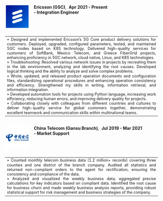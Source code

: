 <!-- Ericsson Section -->
<div style="display: flex; align-items: flex-start; margin-bottom: 25px;"> <!-- Keep align-items consistent -->
  <img src="static/assets/img/ericsson_logo.png" alt="Ericsson Logo" style="width: 80px; height: 80px; margin-right: 15px;"> <!-- Same margin-right -->
  <div>
    <strong>Ericsson (GSC)</strong>,&nbsp;&nbsp;<strong>Apr 2021 - Present</strong><br>
    <strong>- Integration Engineer</strong>
  </div>
</div>

<table>
<tr>
  <td style="font-size: 0.9em; line-height: 1.2em; text-align: justify;">
  • Designed and implemented Ericsson’s 5G Core product delivery solutions for customers. Deployed, upgraded, configured parameters, tested, and maintained 5GC nodes based on K8S technology. Delivered high-quality services for customers of SoftBank, Mexico Telecom, and Greece FiberGrid projects, enhancing proficiency in 5GC network, cloud native, Linux, and K8S technologies.<br>
  • Troubleshooting: Resolved various network issues in projects by recreating them in the lab environment, analyzing and identifying the root causes. Developed logical thinking and the ability to analyze and solve complex problems.<br>
  • Wrote, updated, and released product operation documents and configuration files, standardizing operational procedures and enhancing operation consistency and efficiency. Strengthened my skills in writing, information retrieval, and information integration.<br>
  • Developed automation tools for projects using Python language, increasing work efficiency, reducing human errors, and improving delivery quality for projects.<br>
  • Collaborating closely with colleagues from different countries and cultures to deliver high-quality service for global customers together, demonstrating excellent teamwork and communication skills within multinational teams.
  </td>
</tr>
</table>

<br>

<!-- China Telecom Section -->
<div style="display: flex; align-items: flex-start; margin-bottom: 25px;"> <!-- Keep align-items consistent -->
  <img src="static/assets/img/ct_logo.png" alt="China Telecom Logo" style="width: 80px; height: 80px; margin-right: 15px;"> <!-- Same margin-right -->
  <div>
    <strong>China Telecom (Gansu Branch)</strong>,&nbsp;&nbsp;<strong>Jul 2019 - Mar 2021</strong><br>
    <strong>- Market Support</strong>
  </div>
</div>

<table>
<tr>
  <td style="font-size: 0.9em; line-height: 1.2em; text-align: justify;">
    • Counted monthly telecom business data (1.2 million+ records) covering three counties and one district of the branch company. Audited all statistics and returned non-compliant orders to the agent for rectification, ensuring the consistency and compliance of the data.<br>
    • Analyzed and visualized the weekly business data, aggregated precise calculations for key indicators based on compliant data. Identified the root cause for business churn and made weekly business analysis reports, providing robust statistical support for risk management and business strategies of the company.
  </td>
</tr>
</table>
